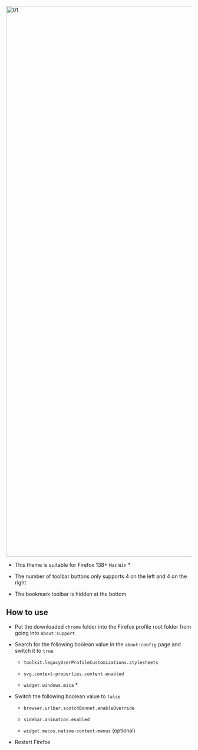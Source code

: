 <picture>
<source media="(prefers-color-scheme: light)" srcset="https://github.com/user-attachments/assets/d7699474-d17b-4560-a9d6-9e1ecaac0ba5">
<source media="(prefers-color-scheme: dark)" srcset="https://github.com/user-attachments/assets/90f88774-2886-4a02-aae8-6814f3199adb">
<img width="1495" alt="01">
</picture>

- This theme is suitable for Firefox 138+ `Mac` `Win` *

- The number of toolbar buttons only supports 4 on the left and 4 on the right

- The bookmark toolbar is hidden at the bottom

## How to use

- Put the downloaded `chrome` folder into the Firefox profile root folder from going into `about:support`

- Search for the following boolean value in the `about:config` page and switch it to `true`

  - `toolkit.legacyUserProfileCustomizations.stylesheets`

  - `svg.context-properties.content.enabled`

  - `widget.windows.mica` *

- Switch the following boolean value to `false`

  - `browser.urlbar.scotchBonnet.enableOverride`

  - `sidebar.animation.enabled`

  - `widget.macos.native-context-menus` (optional)

- Restart Firefox
